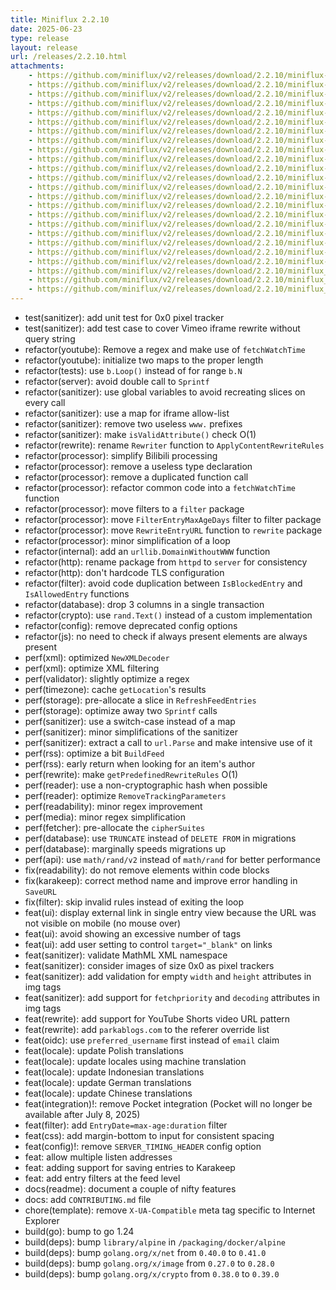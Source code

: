 ```yaml
---
title: Miniflux 2.2.10
date: 2025-06-23
type: release
layout: release
url: /releases/2.2.10.html
attachments:
    - https://github.com/miniflux/v2/releases/download/2.2.10/miniflux-darwin-amd64
    - https://github.com/miniflux/v2/releases/download/2.2.10/miniflux-darwin-amd64.sha256
    - https://github.com/miniflux/v2/releases/download/2.2.10/miniflux-darwin-arm64
    - https://github.com/miniflux/v2/releases/download/2.2.10/miniflux-darwin-arm64.sha256
    - https://github.com/miniflux/v2/releases/download/2.2.10/miniflux-freebsd-amd64
    - https://github.com/miniflux/v2/releases/download/2.2.10/miniflux-freebsd-amd64.sha256
    - https://github.com/miniflux/v2/releases/download/2.2.10/miniflux-linux-amd64
    - https://github.com/miniflux/v2/releases/download/2.2.10/miniflux-linux-amd64.sha256
    - https://github.com/miniflux/v2/releases/download/2.2.10/miniflux-linux-arm64
    - https://github.com/miniflux/v2/releases/download/2.2.10/miniflux-linux-arm64.sha256
    - https://github.com/miniflux/v2/releases/download/2.2.10/miniflux-linux-armv5
    - https://github.com/miniflux/v2/releases/download/2.2.10/miniflux-linux-armv5.sha256
    - https://github.com/miniflux/v2/releases/download/2.2.10/miniflux-linux-armv6
    - https://github.com/miniflux/v2/releases/download/2.2.10/miniflux-linux-armv6.sha256
    - https://github.com/miniflux/v2/releases/download/2.2.10/miniflux-linux-armv7
    - https://github.com/miniflux/v2/releases/download/2.2.10/miniflux-linux-armv7.sha256
    - https://github.com/miniflux/v2/releases/download/2.2.10/miniflux-openbsd-amd64
    - https://github.com/miniflux/v2/releases/download/2.2.10/miniflux-openbsd-amd64.sha256
    - https://github.com/miniflux/v2/releases/download/2.2.10/miniflux-windows-amd64.exe
    - https://github.com/miniflux/v2/releases/download/2.2.10/miniflux-windows-amd64.exe.sha256
    - https://github.com/miniflux/v2/releases/download/2.2.10/miniflux-2.2.10-1.0.x86_64.rpm
    - https://github.com/miniflux/v2/releases/download/2.2.10/miniflux_2.2.10_amd64.deb
    - https://github.com/miniflux/v2/releases/download/2.2.10/miniflux_2.2.10_arm64.deb
    - https://github.com/miniflux/v2/releases/download/2.2.10/miniflux_2.2.10_armhf.deb
---
```


* test(sanitizer): add unit test for 0x0 pixel tracker
* test(sanitizer): add test case to cover Vimeo iframe rewrite without query string
* refactor(youtube): Remove a regex and make use of `fetchWatchTime`
* refactor(youtube): initialize two maps to the proper length
* refactor(tests): use `b.Loop()` instead of for range `b.N`
* refactor(server): avoid double call to `Sprintf`
* refactor(sanitizer): use global variables to avoid recreating slices on every call
* refactor(sanitizer): use a map for iframe allow-list
* refactor(sanitizer): remove two useless `www.` prefixes
* refactor(sanitizer): make `isValidAttribute()` check O(1)
* refactor(rewrite): rename `Rewriter` function to `ApplyContentRewriteRules`
* refactor(processor): simplify Bilibili processing
* refactor(processor): remove a useless type declaration
* refactor(processor): remove a duplicated function call
* refactor(processor): refactor common code into a `fetchWatchTime` function
* refactor(processor): move filters to a `filter` package
* refactor(processor): move `FilterEntryMaxAgeDays` filter to filter package
* refactor(processor): move `RewriteEntryURL` function to `rewrite` package
* refactor(processor): minor simplification of a loop
* refactor(internal): add an `urllib.DomainWithoutWWW` function
* refactor(http): rename package from `httpd` to `server` for consistency
* refactor(http): don't hardcode TLS configuration
* refactor(filter): avoid code duplication between `IsBlockedEntry` and `IsAllowedEntry` functions
* refactor(database): drop 3 columns in a single transaction
* refactor(crypto): use `rand.Text()` instead of a custom implementation
* refactor(config): remove deprecated config options
* refactor(js): no need to check if always present elements are always present
* perf(xml): optimized `NewXMLDecoder`
* perf(xml): optimize XML filtering
* perf(validator): slightly optimize a regex
* perf(timezone): cache `getLocation`'s results
* perf(storage): pre-allocate a slice in `RefreshFeedEntries`
* perf(storage): optimize away two `Sprintf` calls
* perf(sanitizer): use a switch-case instead of a map
* perf(sanitizer): minor simplifications of the sanitizer
* perf(sanitizer): extract a call to `url.Parse` and make intensive use of it
* perf(rss): optimize a bit `BuildFeed`
* perf(rss): early return when looking for an item's author
* perf(rewrite): make `getPredefinedRewriteRules` O(1)
* perf(reader): use a non-cryptographic hash when possible
* perf(reader): optimize `RemoveTrackingParameters`
* perf(readability): minor regex improvement
* perf(media): minor regex simplification
* perf(fetcher): pre-allocate the `cipherSuites`
* perf(database): use `TRUNCATE` instead of `DELETE FROM` in migrations
* perf(database): marginally speeds migrations up
* perf(api): use `math/rand/v2` instead of `math/rand` for better performance
* fix(readability): do not remove elements within code blocks
* fix(karakeep): correct method name and improve error handling in `SaveURL`
* fix(filter): skip invalid rules instead of exiting the loop
* feat(ui): display external link in single entry view because the URL was not visible on mobile (no mouse over)
* feat(ui): avoid showing an excessive number of tags
* feat(ui): add user setting to control `target="_blank"` on links
* feat(sanitizer): validate MathML XML namespace
* feat(sanitizer): consider images of size 0x0 as pixel trackers
* feat(sanitizer): add validation for empty `width` and `height` attributes in img tags
* feat(sanitizer): add support for `fetchpriority` and `decoding` attributes in img tags
* feat(rewrite): add support for YouTube Shorts video URL pattern
* feat(rewrite): add `parkablogs.com` to the referer override list
* feat(oidc): use `preferred_username` first instead of `email` claim
* feat(locale): update Polish translations
* feat(locale): update locales using machine translation
* feat(locale): update Indonesian translations
* feat(locale): update German translations
* feat(locale): update Chinese translations
* feat(integration)!: remove Pocket integration (Pocket will no longer be available after July 8, 2025)
* feat(filter): add `EntryDate=max-age:duration` filter
* feat(css): add margin-bottom to input for consistent spacing
* feat(config)!: remove `SERVER_TIMING_HEADER` config option
* feat: allow multiple listen addresses
* feat: adding support for saving entries to Karakeep
* feat: add entry filters at the feed level
* docs(readme): document a couple of nifty features
* docs: add `CONTRIBUTING.md` file
* chore(template): remove `X-UA-Compatible` meta tag specific to Internet Explorer
* build(go): bump to go 1.24
* build(deps): bump `library/alpine` in `/packaging/docker/alpine`
* build(deps): bump `golang.org/x/net` from `0.40.0` to `0.41.0`
* build(deps): bump `golang.org/x/image` from `0.27.0` to `0.28.0`
* build(deps): bump `golang.org/x/crypto` from `0.38.0` to `0.39.0`
